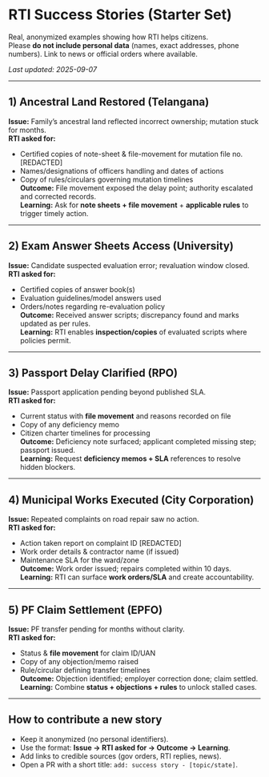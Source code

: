 # RTI Success Stories (Starter Set)

Real, anonymized examples showing how RTI helps citizens.  
Please **do not include personal data** (names, exact addresses, phone numbers). Link to news or official orders where available.

_Last updated: 2025-09-07_

---

## 1) Ancestral Land Restored (Telangana)
**Issue:** Family’s ancestral land reflected incorrect ownership; mutation stuck for months.  
**RTI asked for:**  
- Certified copies of note-sheet & file-movement for mutation file no. [REDACTED]  
- Names/designations of officers handling and dates of actions  
- Copy of rules/circulars governing mutation timelines  
**Outcome:** File movement exposed the delay point; authority escalated and corrected records.  
**Learning:** Ask for **note sheets + file movement** + **applicable rules** to trigger timely action.

---

## 2) Exam Answer Sheets Access (University)
**Issue:** Candidate suspected evaluation error; revaluation window closed.  
**RTI asked for:**  
- Certified copies of answer book(s)  
- Evaluation guidelines/model answers used  
- Orders/notes regarding re-evaluation policy  
**Outcome:** Received answer scripts; discrepancy found and marks updated as per rules.  
**Learning:** RTI enables **inspection/copies** of evaluated scripts where policies permit.

---

## 3) Passport Delay Clarified (RPO)
**Issue:** Passport application pending beyond published SLA.  
**RTI asked for:**  
- Current status with **file movement** and reasons recorded on file  
- Copy of any deficiency memo  
- Citizen charter timelines for processing  
**Outcome:** Deficiency note surfaced; applicant completed missing step; passport issued.  
**Learning:** Request **deficiency memos + SLA** references to resolve hidden blockers.

---

## 4) Municipal Works Executed (City Corporation)
**Issue:** Repeated complaints on road repair saw no action.  
**RTI asked for:**  
- Action taken report on complaint ID [REDACTED]  
- Work order details & contractor name (if issued)  
- Maintenance SLA for the ward/zone  
**Outcome:** Work order issued; repairs completed within 10 days.  
**Learning:** RTI can surface **work orders/SLA** and create accountability.

---

## 5) PF Claim Settlement (EPFO)
**Issue:** PF transfer pending for months without clarity.  
**RTI asked for:**  
- Status & **file movement** for claim ID/UAN  
- Copy of any objection/memo raised  
- Rule/circular defining transfer timelines  
**Outcome:** Objection identified; employer correction done; claim settled.  
**Learning:** Combine **status + objections + rules** to unlock stalled cases.

---

## How to contribute a new story
- Keep it anonymized (no personal identifiers).  
- Use the format: **Issue → RTI asked for → Outcome → Learning**.  
- Add links to credible sources (gov orders, RTI replies, news).  
- Open a PR with a short title: `add: success story - [topic/state]`.


